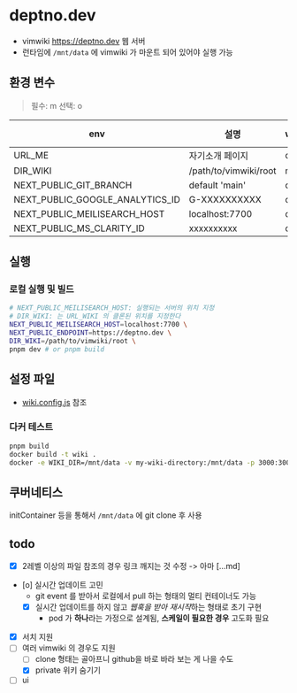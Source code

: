 # deptno.dev

- vimwiki <https://deptno.dev> 웹 서버
- 런타임에 `/mnt/data` 에 vimwiki 가 마운트 되어 있어야 실행 가능

## 환경 변수
> 필수: m
> 선택: o

| env                             | 설명                  | wiki | meilisearch-updater |
|---------------------------------|-----------------------|------|---------------------|
| URL_ME                          | 자기소개 페이지       | o    |                     |
| DIR_WIKI                        | /path/to/vimwiki/root | m    | m                   |
| NEXT_PUBLIC_GIT_BRANCH          | default 'main'        | o    |                     |
| NEXT_PUBLIC_GOOGLE_ANALYTICS_ID | G-XXXXXXXXXX          | o    |                     |
| NEXT_PUBLIC_MEILISEARCH_HOST    | localhost:7700        | o    | m                   |
| NEXT_PUBLIC_MS_CLARITY_ID       | xxxxxxxxxx            | o    |                     |

## 실행

### 로컬 실행 및 빌드
```sh
# NEXT_PUBLIC_MEILISEARCH_HOST: 실행되는 서버의 위치 지정
# DIR_WIKI: 는 URL_WIKI 의 클론된 위치를 지정한다
NEXT_PUBLIC_MEILISEARCH_HOST=localhost:7700 \
NEXT_PUBLIC_ENDPOINT=https://deptno.dev \
DIR_WIKI=/path/to/vimwiki/root \
pnpm dev # or pnpm build
```

## 설정 파일
- [wiki.config.js](wiki.config.js) 참조

### 다커 테스트
```sh
pnpm build
docker build -t wiki .
docker -e WIKI_DIR=/mnt/data -v my-wiki-directory:/mnt/data -p 3000:3000 wiki
```

## 쿠버네티스
initContainer 등을 통해서 `/mnt/data` 에 git clone 후 사용

## todo
- [x] 2레벨 이상의 파일 참조의 경우 링크 깨지는 것 수정 -> 아마 [...md]
- [o] 실시간 업데이트 고민
  - git event 를 받아서 로컬에서 pull 하는 형태의 멀티 컨테이너도 가능
  - [x] 실시간 업데이트를 하지 않고 *웹훅을 받아 재시작*하는 형태로 초기 구현
    - pod 가 **하나**라는 가정으로 설계됨, **스케일이 필요한 경우** 고도화 필요
- [x] 서치 지원
- [ ] 여러 vimwiki 의 경우도 지원
  - [ ] clone 형태는 골아프니 github을 바로 바라 보는 게 나을 수도
  - [x] private 위키 숨기기
- [ ] ui

